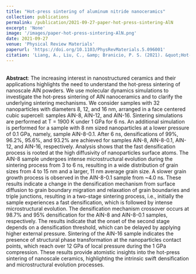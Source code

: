 ```yaml
---
title: "Hot-press sintering of aluminum nitride nanoceramics"
collection: publications
permalink: /publication/2021-09-27-paper-hot-press-sintering-AlN
excerpt: 'None'
image: '/images/paper-hot-press-sintering-AlN.png'
date: 2021-09-27
venue: 'Physical Review Materials'
paperurl: 'https://doi.org/10.1103/PhysRevMaterials.5.096001'
citation: 'Liang, A., Liu, C., &amp; Branicio, P. S. (2021). &quot;Hot-press sintering of aluminum nitride nanoceramics.&quot; <i>Physical Review Materials</i>, 5(9), 096001.'
---
```

<br>
<b>Abstract</b>: The increasing interest in nanostructured ceramics and their applications highlights the need to understand the hot-press sintering of nanoscale AlN powders. We use molecular dynamics simulations to investigate the hot-press sintering of AlN nanoceramics and to clarify the underlying sintering mechanisms. We consider samples with 32 nanoparticles with diameters 8, 12, and 16 nm, arranged in a face centered cubic supercell: samples AlN-8, AlN-12, and AlN-16. Sintering simulations are performed at T = 1900 K under 1 GPa for 6 ns. An additional simulation is performed for a sample with 8 nm sized nanoparticles at a lower pressure of 0.1 GPa, namely, sample AlN-8-0.1. After 6 ns, densifications of 99%, 96.2%, 95.6%, and 93.2% are achieved for samples AlN-8, AlN-8-0.1, AlN-12, and AlN-16, respectively. Analysis shows that the fast densification process is rooted at the high diffusivity of nanoparticles surface atoms. The AlN-8 sample undergoes intense microstructural evolution during the sintering process from 3 to 6 ns, resulting in a wide distribution of grain sizes from 4 to 15 nm and a larger, 11 nm average grain size. A slower grain growth process is observed in the AlN-8-0.1 sample from ~4.0 ns. These results indicate a change in the densification mechanism from surface diffusion to grain boundary migration and relaxation of grain boundaries and triple junctions, resulting in a two-stage sintering process, i.e., initially the sample experiences a fast densification, which is followed by intense microstructural evolution. The densification mechanism crossover occurs at 98.7% and 95% densification for the AlN-8 and AlN-8-0.1 samples, respectively. The results indicate that the onset of the second stage depends on a densification threshold, which can be delayed by applying higher external pressure. Sintering of the AlN-16 sample indicates the presence of structural phase transformation at the nanoparticles contact points, which reach over 12 GPa of local pressure during the 1 GPa compression. These results provide atomistic insights into the hot-press sintering of nanoscale ceramics, highlighting the intrinsic swift densification and microstructural evolution processes.